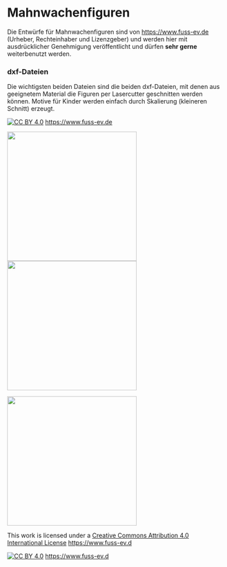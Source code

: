 # Mahnwachenfiguren
Die Entwürfe für Mahnwachenfiguren sind von https://www.fuss-ev.de (Urheber, Rechteinhaber und Lizenzgeber) und werden hier mit ausdrücklicher Genehmigung veröffentlicht und dürfen **sehr gerne** weiterbenutzt werden.

### dxf-Dateien

Die wichtigsten beiden Dateien sind die beiden dxf-Dateien, mit denen aus geeignetem Material die Figuren per Lasercutter geschnitten werden können. Motive für Kinder werden einfach durch Skalierung (kleineren Schnitt) erzeugt.

[![CC BY 4.0][cc-by-shield]][cc-by] https://www.fuss-ev.de


<img src="https://github.com/Wikinaut/mahnwachenfiguren/blob/master/w.png" height=300> <img src="https://github.com/Wikinaut/mahnwachenfiguren/blob/master/m.png" height=300>

<img src="https://raw.githubusercontent.com/Wikinaut/mahnwachenfiguren/master/20191026_Mahnwache_Berkaer_Platz.jpg" width=300>

This work is licensed under a [Creative Commons Attribution 4.0 International License][cc-by] https://www.fuss-ev.d

[![CC BY 4.0][cc-by-image]][cc-by] https://www.fuss-ev.d

[cc-by]: http://creativecommons.org/licenses/by/4.0/
[cc-by-image]: https://i.creativecommons.org/l/by/4.0/88x31.png
[cc-by-shield]: https://img.shields.io/badge/License-CC%20BY%204.0-lightgrey.svg
